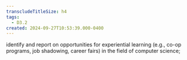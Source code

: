 ```yaml
---
transcludeTitleSize: h4
tags:
  - D3.2
created: 2024-09-27T10:53:39.000-0400
---
```

identify and report on opportunities for experiential learning (e.g., co-op programs, job shadowing, career fairs) in the field of computer science;
